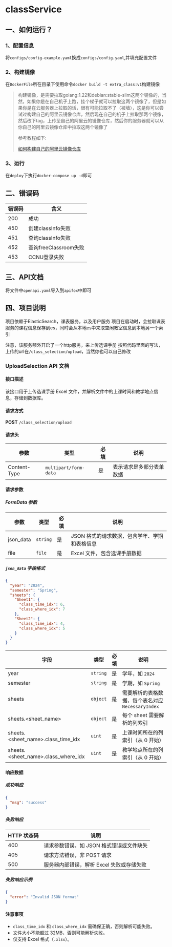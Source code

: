 # classService

## 一、如何运行？

### 1、配置信息

将`configs/config-example.yaml`换成`configs/config.yaml`,并填充配置文件
### 2、构建镜像
在`DockerFile`所在目录下使用命令`docker build -t extra_class:v1`构建镜像
>构建镜像，是需要拉取golang:1.22和debian:stable-slim这两个镜像的，当然，如果你是在自己机子上跑，挂个梯子就可以拉取这两个镜像了，但是如果你是在云服务器上拉取的话，很有可能拉取不了（被墙），这是你可以尝试过构建自己的阿里云镜像仓库，然后现在自己的机子上拉取那两个镜像，然后改下tag，上传至自己的阿里云的镜像仓库，然后你的服务器就可以从你自己的阿里云镜像仓库中拉取这两个镜像了
>
>参考教程如下:
>
>[如何构建自己的阿里云镜像仓库](https://blog.csdn.net/qq_26709459/article/details/128726699)


### 3、运行
在`deploy`下执行`docker-compose up -d`即可

## 二、错误码

| 错误码 | 含义 |
|-------|-----|
| 200|成功|
|450|创建classInfo失败|
|451|查询classInfo失败|
|452|查询freeClassroom失败|
|453|CCNU登录失败|

## 三、API文档
将文件中`openapi.yaml`导入到`apifox`中即可

## 四、项目说明

项目依赖于ElasticSearch，课表服务，以及用户服务
项目在启动时，会拉取课表服务的课程信息保存到es，同时会从本地es中来取空闲教室信息到本地另一个索引

注意，该服务额外开启了一个http服务，来上传选课手册
按照代码里面的写法，上传的url在`/class_selection/upload`，当然你也可以自己修改

### UploadSelection API 文档

#### 接口描述
该接口用于上传选课手册 Excel 文件，并解析文件中的上课时间和教学地点信息，存储到数据库。

#### 请求方式
**POST** `/class_selection/upload`

#### 请求头
| 参数 | 类型 | 必填 | 说明 |
|------|------|------|------|
| Content-Type | `multipart/form-data` | 是 | 表示请求是多部分表单数据 |

#### 请求参数
##### FormData 参数
| 参数 | 类型 | 必填 | 说明 |
|------|------|------|------|
| json_data | `string` | 是 | JSON 格式的请求数据，包含学年、学期和表格信息 |
| file | `file` | 是 | Excel 文件，包含选课手册数据 |

##### `json_data` 字段格式
```json
{
  "year": "2024",  
  "semester": "Spring",  
  "sheets": {  
    "Sheet1": {  
      "class_time_idx": 6,  
      "class_where_idx": 7  
    },  
    "Sheet2": {  
      "class_time_idx": 4,  
      "class_where_idx": 5  
    }  
  }  
}
```
| 字段 | 类型 | 必填 | 说明 |
|------|------|------|------|
| year | `string` | 是 | 学年，如 `2024` |
| semester | `string` | 是 | 学期，如 `Spring` |
| sheets | `object` | 是 | 需要解析的表格数据，每个表名对应 `NecessaryIndex` |
| sheets.<sheet_name> | `object` | 是 | 每个 sheet 需要解析的列索引 |
| sheets.<sheet_name>.class_time_idx | `uint` | 是 | 上课时间所在的列索引（从 0 开始） |
| sheets.<sheet_name>.class_where_idx | `uint` | 是 | 教学地点所在的列索引（从 0 开始） |

#### 响应数据
##### 成功响应
```json
{
  "msg": "success"
}
```

##### 失败响应
| HTTP 状态码 | 说明 |
|-------------|------|
| 400 | 请求参数错误，如 JSON 格式错误或文件缺失 |
| 405 | 请求方法错误，非 POST 请求 |
| 500 | 服务器内部错误，解析 Excel 失败或存储失败 |

##### 失败响应示例
```json
{
  "error": "Invalid JSON format"
}
```

#### 注意事项
- `class_time_idx` 和 `class_where_idx` 需确保正确，否则解析可能失败。
- 文件大小不能超过 32MB，否则可能解析失败。
- 仅支持 Excel 格式（`.xlsx`）。


